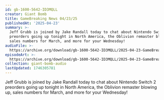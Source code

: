 ```yaml
---
id: gb-1600-5642-ID3MQLL
creator: Giant Bomb
title: GameBreaking News 04/23/25
publishedAt: '2025-04-23'
summary: >-
  Jeff Grubb is joined by Jake Randall today to chat about Nintendo Switch 2
  preorders going up tonight in North America, the Oblivion remaster blowing up,
  sales numbers for March, and more for your Wednesday!
audioFile: >-
  https://archive.org/download/gb-1600-5642-ID3MQLL/2025-04-23-GameBreaking_News_04-23-25.mp3
episodeArt: >-
  https://archive.org/download/gb-1600-5642-ID3MQLL/2025-04-23-GameBreaking_News_04-23-25.png
collection: giant-bomb-audio
lastUpdated: 1746305781
---
```


Jeff Grubb is joined by Jake Randall today to chat about Nintendo Switch 2 preorders going up tonight in North America, the Oblivion remaster blowing up, sales numbers for March, and more for your Wednesday!
